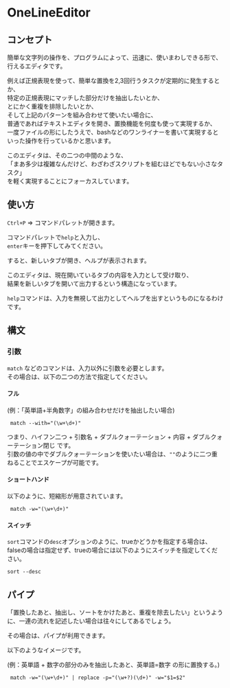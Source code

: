 # OneLineEditor

## コンセプト

簡単な文字列の操作を、プログラムによって、迅速に、使いまわしできる形で、行えるエディタです。  

例えば正規表現を使って、簡単な置換を2,3回行うタスクが定期的に発生するとか、  
特定の正規表現にマッチした部分だけを抽出したいとか、  
とにかく重複を排除したいとか、  
そして上記のパターンを組み合わせて使いたい場合に、  
普通であればテキストエディタを開き、置換機能を何度も使って実現するか、  
一度ファイルの形にしたうえで、bashなどのワンライナーを書いて実現するといった操作を行っているかと思います。

このエディタは、その二つの中間のような、  
「まあ多少は複雑なんだけど、わざわざスクリプトを組むほどでもない小さなタスク」  
を軽く実現することにフォーカスしています。

## 使い方

```Ctrl+P``` => コマンドパレットが開きます。

コマンドパレットで```help```と入力し、  
```enter```キーを押下してみてください。

すると、新しいタブが開き、ヘルプが表示されます。  

このエディタは、現在開いているタブの内容を入力として受け取り、  
結果を新しいタブを開いて出力するという構造になっています。  

```help```コマンドは、入力を無視して出力としてヘルプを出すというものになるわけです。  

## 構文

### 引数

```match``` などのコマンドは、入力以外に引数を必要とします。  
その場合は、以下の二つの方法で指定してください。

#### フル

(例：「英単語+半角数字」の組み合わせだけを抽出したい場合)

``` match --with="(\w+\d+)"```

つまり、ハイフン二つ + 引数名 + ダブルクォーテーション + 内容 + ダブルクォーテーション閉じ です。  
引数の値の中でダブルクォーテーションを使いたい場合は、```""```のように二つ重ねることでエスケープが可能です。

#### ショートハンド

以下のように、短縮形が用意されています。   

``` match -w="(\w+\d+)"```

#### スイッチ

```sort```コマンドの```desc```オプションのように、trueかどうかを指定する場合は、falseの場合は指定せず、trueの場合には以下のようにスイッチを指定してください。  

``` sort --desc ```

## パイプ

「置換したあと、抽出し、ソートをかけたあと、重複を除去したい」というように、一連の流れを記述したい場合は往々にしてあるでしょう。  

その場合は、パイプが利用できます。  

以下のようなイメージです。

(例：英単語 + 数字の部分のみを抽出したあと、英単語=数字 の形に置換する。)

``` match -w="(\w+\d+)" | replace -p="(\w+?)(\d+)" -w="$1=$2"```